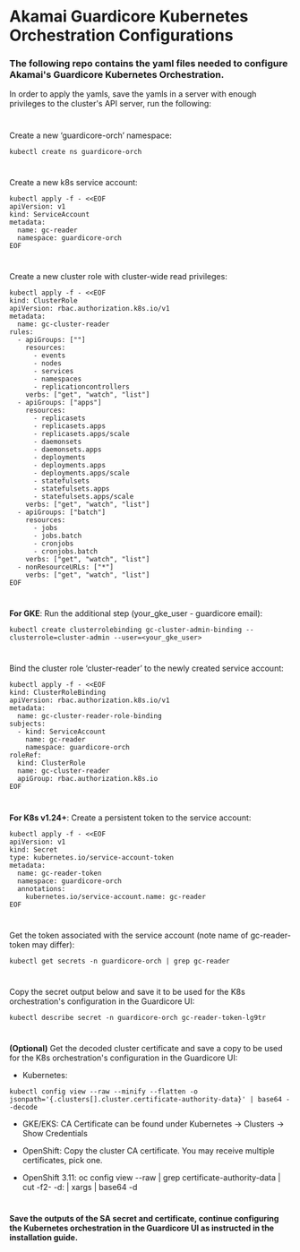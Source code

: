 # Akamai Guardicore Kubernetes Orchestration Configurations

### The following repo contains the yaml files needed to configure Akamai's Guardicore Kubernetes Orchestration.

In order to apply the yamls, save the yamls in a server with enough privileges to the cluster's API server, run the following:
#
Create a new ‘guardicore-orch’ namespace:
```buildoutcfg
kubectl create ns guardicore-orch
```
#
Create a new k8s service account:
```buildoutcfg
kubectl apply -f - <<EOF
apiVersion: v1		
kind: ServiceAccount
metadata:	
  name: gc-reader
  namespace: guardicore-orch
EOF
```
#
Create a new cluster role with cluster-wide read privileges:
```buildoutcfg
kubectl apply -f - <<EOF
kind: ClusterRole
apiVersion: rbac.authorization.k8s.io/v1
metadata:
  name: gc-cluster-reader
rules:
  - apiGroups: [""]
    resources:
      - events
      - nodes
      - services
      - namespaces
      - replicationcontrollers
    verbs: ["get", "watch", "list"]
  - apiGroups: ["apps"]
    resources:
      - replicasets
      - replicasets.apps
      - replicasets.apps/scale
      - daemonsets
      - daemonsets.apps
      - deployments
      - deployments.apps
      - deployments.apps/scale
      - statefulsets
      - statefulsets.apps
      - statefulsets.apps/scale
    verbs: ["get", "watch", "list"]
  - apiGroups: ["batch"]
    resources:
      - jobs
      - jobs.batch
      - cronjobs
      - cronjobs.batch
    verbs: ["get", "watch", "list"]
  - nonResourceURLs: ["*"]
    verbs: ["get", "watch", "list"]
EOF
```
#
**For GKE**: Run the additional step (your_gke_user - guardicore email):
```buildoutcfg
kubectl create clusterrolebinding gc-cluster-admin-binding --clusterrole=cluster-admin --user=<your_gke_user> 
```
#
Bind the cluster role ‘cluster-reader’ to the newly created service account:
```buildoutcfg
kubectl apply -f - <<EOF
kind: ClusterRoleBinding
apiVersion: rbac.authorization.k8s.io/v1
metadata:
  name: gc-cluster-reader-role-binding
subjects:
  - kind: ServiceAccount
    name: gc-reader
    namespace: guardicore-orch
roleRef:
  kind: ClusterRole
  name: gc-cluster-reader
  apiGroup: rbac.authorization.k8s.io
EOF
```
#
**For K8s v1.24+**: Create a persistent token to the service account:
```buildoutcfg
kubectl apply -f - <<EOF
apiVersion: v1
kind: Secret
type: kubernetes.io/service-account-token
metadata:
  name: gc-reader-token
  namespace: guardicore-orch
  annotations:
    kubernetes.io/service-account.name: gc-reader
EOF
```
#
Get the token associated with the service account (note name of gc-reader-token may differ):
```buildoutcfg
kubectl get secrets -n guardicore-orch | grep gc-reader
```
#
Copy the secret output below and save it to be used for the K8s orchestration's configuration in the Guardicore UI:
```buildoutcfg
kubectl describe secret -n guardicore-orch gc-reader-token-lg9tr
```
#
**(Optional)** Get the decoded cluster certificate and save a copy to be used for the K8s orchestration's configuration in the Guardicore UI:
* Kubernetes:
```buildoutcfg
kubectl config view --raw --minify --flatten -o jsonpath='{.clusters[].cluster.certificate-authority-data}' | base64 --decode
```

* GKE/EKS:
CA Certificate can be found under Kubernetes -> Clusters -> Show Credentials

* OpenShift:
Copy the cluster CA certificate. You may receive multiple certificates, pick one.

* OpenShift 3.11:
oc config view --raw | grep certificate-authority-data | cut -f2- -d: | xargs | base64 -d
#
**Save the outputs of the SA secret and certificate, continue configuring the Kubernetes orchestration in the Guardicore UI as instructed in the installation guide.**